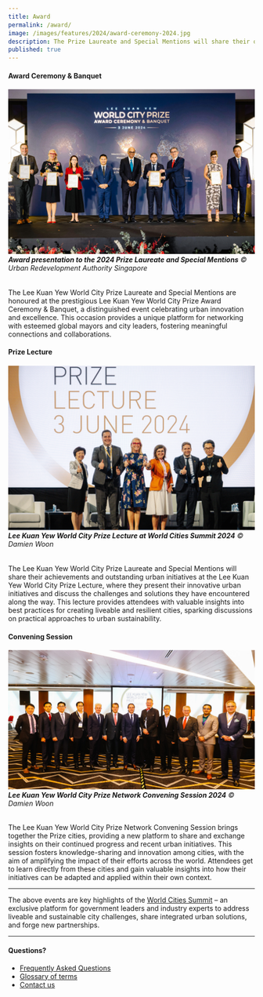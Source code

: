 ```yaml
---
title: Award
permalink: /award/
image: /images/features/2024/award-ceremony-2024.jpg
description: The Prize Laureate and Special Mentions will share their outstanding urban initiatives at the Prize Lecture, a key highlight of World Cities Summit in Singapore.
published: true
---
```


#### **Award Ceremony & Banquet**

###### ![Award presentation to Vienna the 2024 Prize Laureate and Special Mentions](/images/features/2024/award-ceremony-2024.jpg/)**Award presentation to the 2024 Prize Laureate and Special Mentions** © Urban Redevelopment Authority Singapore

The Lee Kuan Yew World City Prize Laureate and Special Mentions are honoured at the prestigious Lee Kuan Yew World City Prize Award Ceremony & Banquet, a distinguished event celebrating urban innovation and excellence. This occasion provides a unique platform for networking with esteemed global mayors and city leaders, fostering meaningful connections and collaborations.

#### **Prize Lecture**

###### ![Lee Kuan Yew World City Prize Lecture at World Cities Summit 2024](/images/features/2024/prize-lecture-2024.jpg/)**Lee Kuan Yew World City Prize Lecture at World Cities Summit 2024** © Damien Woon

The Lee Kuan Yew World City Prize Laureate and Special Mentions will share their achievements and outstanding urban initiatives at the Lee Kuan Yew World City Prize Lecture, where they present their innovative urban initiatives and discuss the challenges and solutions they have encountered along the way. This lecture provides attendees with valuable insights into best practices for creating liveable and resilient cities, sparking discussions on practical approaches to urban sustainability.

#### **Convening Session**

###### ![Lee Kuan Yew World City Prize Network Convening Session 2024](/images/features/2024/convening-session.jpg/)**Lee Kuan Yew World City Prize Network Convening Session 2024** © Damien Woon

The Lee Kuan Yew World City Prize Network Convening Session brings together the Prize cities, providing a new platform to share and exchange insights on their continued progress and recent urban initiatives. This session fosters knowledge-sharing and innovation among cities, with the aim of amplifying the impact of their efforts across the world. Attendees get to learn directly from these cities and gain valuable insights into how their initiatives can be adapted and applied within their own context. 

---

The above events are key highlights of the [World Cities Summit](https://www.worldcitiessummit.com.sg) – an exclusive platform for government leaders and industry experts to address liveable and sustainable city challenges, share integrated urban solutions, and forge new partnerships.

---

#### **Questions?**

- [Frequently Asked Questions](/faq/)
- [Glossary of terms](/glossary/)
- [Contact us](/feedback/)
